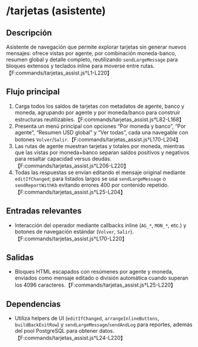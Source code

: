 # /tarjetas (asistente)

## Descripción
Asistente de navegación que permite explorar tarjetas sin generar nuevos mensajes: ofrece vistas por agente, por combinación moneda-banco, resumen global y detalle completo, reutilizando `sendLargeMessage` para bloques extensos y teclados inline para moverse entre rutas.【F:commands/tarjetas_assist.js†L1-L220】

## Flujo principal
1. Carga todos los saldos de tarjetas con metadatos de agente, banco y moneda, agrupando por agente y por moneda/banco para construir estructuras reutilizables.【F:commands/tarjetas_assist.js†L82-L168】
2. Presenta un menú principal con opciones “Por moneda y banco”, “Por agente”, “Resumen USD global” y “Ver todas”, cada una navegable con botones `Volver`/`Salir`.【F:commands/tarjetas_assist.js†L170-L204】
3. Las rutas de agente muestran tarjetas y totales por moneda, mientras que las vistas por moneda+banco separan saldos positivos y negativos para resaltar capacidad versus deudas.【F:commands/tarjetas_assist.js†L206-L220】
4. Todas las respuestas se envían editando el mensaje original mediante `editIfChanged`; para listados largos se usa `sendLargeMessage` o `sendReportWithKb` evitando errores 400 por contenido repetido.【F:commands/tarjetas_assist.js†L25-L204】

## Entradas relevantes
- Interacción del operador mediante callbacks inline (`AG_*`, `MON_*`, etc.) y botones de navegación estándar (`Volver`, `Salir`).【F:commands/tarjetas_assist.js†L170-L220】

## Salidas
- Bloques HTML escapados con resúmenes por agente y moneda, enviados como mensaje editado o división automática cuando superan los 4096 caracteres.【F:commands/tarjetas_assist.js†L25-L220】

## Dependencias
- Utiliza helpers de UI (`editIfChanged`, `arrangeInlineButtons`, `buildBackExitRow`) y `sendLargeMessage`/`sendAndLog` para reportes, además del pool PostgreSQL para obtener datos.【F:commands/tarjetas_assist.js†L24-L220】
